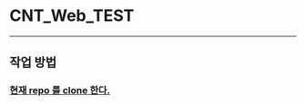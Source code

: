 # CNT_Web_TEST
--------------

## 작업 방법

### [현재 repo 를 clone 한다.](https://github.com/HeroNoah/CNT_Web_TEST)
